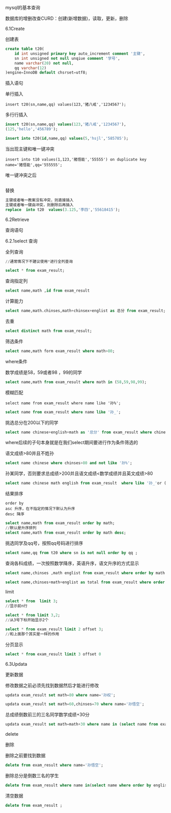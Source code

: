 mysql的基本查询

数据库的增删改查CURD：创建(新增数据)，读取，更新，删除



6.1Create 

创建表

```sql
create table t20(
	id int unsigned primary key auto_increment comment '主键',
    sn int unsigned not null unqiue comment '学号',
    name varchar(20) not null,
    qq varchar(12)
)engine=InnoDB default chsrset=utf8;
```

插入语句

单行插入

```slq
insert t20(sn,name,qq) values(123,'猪八戒','1234567');
```

多行行插入

```sql
insert t20(sn,name,qq) values(123,'猪八戒','1234567'),
(125,'hello','456789');
```

```sql
insert into t20(id,name,qq) values(5,'hsjl','585785');
```

当出现主键和唯一键冲突

```
insert into t10 values(1,123,'猪悟能','55555') on duplicate key name='猪悟能',qq='555555';

```

唯一键冲突之后

```

```

替换

```sql
主键或者唯一教案没有冲突，则直接插入
主键或者唯一键由冲突，则删除后再插入
replace  into t20  values(3.125,'李四','55618415');
```



6.2Retrieve

查询语句

6.2.1select 查询

全列查询

```sql
//通常情况下不建议使用*进行全列查询

select * from exam_result;
```

查询指定列

```sql
select name,math ,id from exam_result
```

计算能力

```sql
select name,math.chinses,math+chinsex+englist as 总分 from exam_result;
```

去重

```sql
select distinct math from exam_result;
```

筛选条件

```sql
select name,math form exam_result where math>80;
```

where条件



数学成绩是58，59或者98 ，99的同学

```sql
select name,math from exam_result where math in (58,59,98,99);
```



模糊匹配

```
select name from exam_result where name like '孙%';
```

```sql
select name from exam_result where name like '孙_';
```

挑选总分在200以下的同学

```sql
select name chinese+english+math as '总分' from exam_result where chinese+english+math<200
```

where后续的子句本身就是在我们select期间要进行作为条件筛选的

语文成绩>80并且不姓孙

```sql
select name chinese where chinses>80 and not like '孙%';
```

孙某同学，否则要求总成绩>200并且语文成绩<数学成绩并且英文成绩>80

```sql
select name chinese math english from exam_result  where like '孙_'or (english+math+chinese>200 and chinses<math and english>80);
```

结果排序

```
order by 
asc 升序，在不指定的情况下默认为升序
desc 降序
```

```sql
select name,math from exam_result order by math;
//默认是升序排列
select name,math from exam_result order by math desc;
```

挑选同学及qq号，按照qq号码进行排序

```sql
select name,qq from t20 where sn is not null order by qq ;
```

查询各科成绩，一次按照数学降序，英语升序，语文升序的方式显示

```sql
select name,chinses ,math englist from exam_result where order by math desc,englist asc,chinses asc;
```

```sql
select name,chinses+math+englist as total from exam_result where order by total;
```

limit 

```sql
select * from  limit 3;
//显示前n行

select * from limit 3,2;
//从3号下标开始显示2个

select * from exam_result limit 2 offset 3;
//和上面那个其实是一样的作用

```

分页显示

```sql
select * from exam_result limit 3 offset 0
```



6.3Updata

更新数据

修改数据之前必须先找到数据然后才能进行修改

```sql
updata exam_result set math=80 where name='孙权';
```

```sql
updata exam_result set math=60,chinses=70 where name='孙悟空';
```

总成绩倒数前三的三名同学数学成绩+30分

```sql
updata exam_result set math=math+30 where name in (select name from exam_result order by english+math+chinese limit 3);
```



delete

删除

删除之前要找到数据

```sql
delete from exam_result where name='孙悟空';

```

 删除总分是倒数三名的学生

```sql
delete from exam_result where name in(select name where order by english+math+chinses desc limit 3);
```

清空数据

```sql
delete from exam_result ;
```

